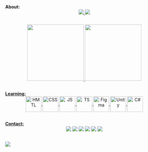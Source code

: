 <div align="left">
	<strong>About:</strong>
</div>

<div align="center">
	<a href="#">
	<img src="https://readme-typing-svg.demolab.com?font=Fira+Code&size=30&duration=2000&pause=5000&color=05E100&center=true&vCenter=true&multiline=true&repeat=false&width=600&height=60&lines=console.log(%22Hello+World!%E2%9C%8C%22)">
	<img src="https://readme-typing-svg.demolab.com?font=Fira+Code&duration=5000&pause=5000&color=B5B5B5&center=true&vCenter=true&multiline=true&repeat=false&width=1100&lines=I'm+a+fullstack+developer+under+training%2C+learning+every+day+about+solving+problems.">
</div>

##
<div align="center">
	<a href="https://github.com/mvacoimbra">
	<img height="180em" src="https://github-readme-stats.vercel.app/api?username=mvacoimbra&show_icons=true&theme=transparent&hide_border=true&title_color=05E100&text_color=EAF2EF&icon_color=05E100&custom_title=GitHub-Status">
	<img height="180em" src="https://github-readme-stats.vercel.app/api/top-langs/?username=mvacoimbra&layout=compact&theme=transparent&hide_border=true&title_color=05E100&text_color=EAF2EF">
</div>

##
<div align="left">
	<strong>Learning:</strong>
</div>
<div style="display: inline_block" align="center">
	<a href="#">
	<img align="center" height="50px" alt="HMTL" src="https://cdn.jsdelivr.net/gh/devicons/devicon/icons/html5/html5-original.svg">
	<img align="center" height="50px" alt="CSS" src="https://cdn.jsdelivr.net/gh/devicons/devicon/icons/css3/css3-original.svg">
	<img align="center" height="50px" alt="JS" src="https://cdn.jsdelivr.net/gh/devicons/devicon/icons/javascript/javascript-original.svg">
	<img align="center" height="50px" alt="TS" src="https://cdn.jsdelivr.net/gh/devicons/devicon/icons/typescript/typescript-original.svg">
	<img align="center" height="50px" alt="Figma" src="https://cdn.jsdelivr.net/gh/devicons/devicon/icons/figma/figma-original.svg">
	<img align="center" height="50px" alt="Unity" src="https://cdn.jsdelivr.net/gh/devicons/devicon/icons/unity/unity-original.svg">
	<img align="center" height="50px" alt="C#" src="https://cdn.jsdelivr.net/gh/devicons/devicon/icons/csharp/csharp-original.svg">
</div>

##
<div align="left">
	<strong>Contact:</strong>
</div>
<div style="display: inline_block" align="center">
	<a href="https://www.linkedin.com/in/mvacoimbra/" target="_blank"><img src="https://img.shields.io/badge/LinkedIn-0077B5?style=for-the-badge&logo=linkedin&logoColor=white"></a>
	<a href="mailto:mv27.marcoscoimbra@gmail.com" target="_blank"><img src="https://img.shields.io/badge/Gmail-D14836?style=for-the-badge&logo=gmail&logoColor=white"></a>
	<a href="https://discord.gg/2QSreUtJuH" target="_blank"><img src="https://img.shields.io/badge/Discord-7289DA?style=for-the-badge&logo=discord&logoColor=white"></a>
	<a href="https://t.me/+5562996194128" target="_blank"><img src="https://img.shields.io/badge/Telegram-2CA5E0?style=for-the-badge&logo=telegram&logoColor=white"></a>
	<a href="https://wa.me/5562996194128" target="_blank"><img src="https://img.shields.io/badge/WhatsApp-25D366?style=for-the-badge&logo=whatsapp&logoColor=white"></a>
	<a href="https://mvacoimbra-portfolio.vercel.app" target="_blank"><img src="https://img.shields.io/badge/website-000000?style=for-the-badge&logo=About.me&logoColor=white"></a>
</div>

##
<div>
<img src="https://readme-typing-svg.demolab.com?font=Fira+Code&duration=15000&pause=2000&color=05E100&center=true&vCenter=true&multiline=true&width=1100&lines=%3E+%E2%97%8F+%E2%97%8F+%E2%97%8F+%E2%97%8F+%E2%97%8F+%E2%97%8F+%E2%97%8F+%E2%97%8F+%E2%97%8F+%E2%97%8F+%E2%97%8F+%E2%97%8F+%E2%97%8F+%E2%97%8F+%E2%97%8F+%E2%97%8F+%E2%97%8F+%E2%97%8F+%E2%97%8F+%E2%97%8F+%E2%97%8F+%E2%97%8F+%E2%97%8F+%E2%97%8F+%E2%97%8F+%E2%97%8F+%E2%97%8F+%E2%97%8F+%E2%97%8F+%E2%97%8F+%E2%97%8F+%E2%97%8F+%E2%97%8F+%E2%97%8F+%E2%97%8F+%E2%97%8F+%E2%97%8F+%E2%97%8F+%E2%97%8F+%C2%AF%5C_(%E3%83%84)_%2F%C2%AF">
</div>
